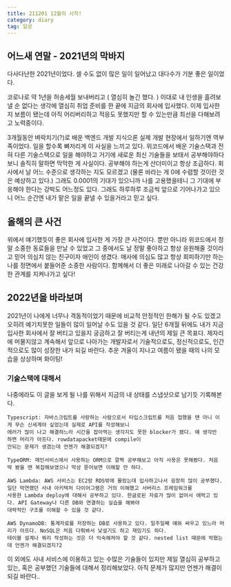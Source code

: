 ```yaml
---
title: 211201 12월의 시작!
category: diary
tag: 일상
---
```


## 어느새 연말 - 2021년의 막바지

다사다난한 2021년이었다. 셀 수도 없이 많은 일이 일어났고 대다수가 기분 좋은 일이었다.



코로나로 약 1년을 허송세월 보내버리고 ( 열심히 놀긴 했다. ) 이대로 내 인생을 흘려보낼 순 없다는 생각에 열심히 취업 준비를 한 끝에 지금의 회사에 입사했다. 이제 입사한 지 보름이 됐는데 아직 어리버리하고 적응도 못했지만 할 수 있는만큼 최선을 다해보려고 노력중이다. 


3개월동안 벼락치기(?)로 배운 백엔드 개발 지식으론 실제 개발 현장에서 일하기엔 역부족이었다. 일을 할수록 뼈저리게 이 사실을 느끼고 있다. 위코드에서 배운 기술스택과 전혀 다른 기술스택으로 일을 해야하고 거기에 새로운 최신 기술들을 보태서 공부해야하다보니 솔직히 말하면 막막한 게 사실이다. 공부해야 하는게 산더미이고 항상 조급하다. 회사에서 날 어느 수준으로 생각하는 지도 모르겠고 (물론 바라는 게 0에 수렴할 것이란 것은 예상하고 있다.) 그래도 0.0001의 기대가 있으니까 나를 고용했을테니 그 기대에 부응해야 한다는 강박도 어느정도 있다. 그래도 하루하루 조금씩 앞으로 기어나가고 있으니 어느 순간엔 내가 맡은 일을 끝낼 수 있을거라고 믿고 싶다.


## 올해의 큰 사건

위에서 얘기했듯이 좋은 회사에 입사한 게 가장 큰 사건이다. 뿐만 아니라 위코드에서 정말 소중한 동료들을 만날 수 있었고 그 중에서도 날 정말 좋아하고 항상 응원해줄 것이라고 믿어 의심치 않는 친구이자 애인이 생겼다. 매사에 의심도 많고 항상 회피하기만 하는 나를 정면에서 붙들어준 소중한 사람이다. 함께해서 더 좋은 미래로 나아갈 수 있는 건강한 관계를 지켜나가고 싶다! 


## 2022년을 바라보며

2021년이 나에게 너무나 격동적이었기 때문에 비교적 안정적인 한해가 될 수도 있겠고 오히려 예기치못한 일들이 많이 일어날 수도 있을 것 같다. 일단 6개월 뒤에도 내가 지금 입사한 회사에서 잘 버티고 있을지 궁금하고 잘 버티는게 내년의 제일 큰 목표다. 제자리에 머물지않고 계속해서 앞으로 나아가는 개발자로서 기술적으로도, 정신적으로도, 인간적으로도 많이 성장한 내가 되길 바란다. 추운 겨울이 지나고 여름이 됐을 때의 나의 모습을 상상하며 화이팅!


### 기술스택에 대해서 

나중에라도 이 글을 보게 될 나를 위해서 지금의 내 상태를 스냅샷으로 남기듯 기록해본다.


```
Typescript: 자바스크립트를 사랑하는 사람으로서 타입스크립트를 처음 접했을 땐 아니 이게 무슨 신세계야 싶었는데 실제로 API를 작성해보니
에러가 많이 나고 해결하느라 시간을 잡아먹는 생각지도 못한 blocker가 됐다. 얘 생각만 하면 머리가 아프다. rowdatapacket때문에 compile이 
안되는 문제가 생겼는데 언젠가 해결되겠지?

TypeORM: 메인서비스에서 사용하는 ORM으로 깔짝 공부해보고 아직 사용은 못해봤다. 처음 딱 봤을 땐 복잡해보였으나 막상 뜯어보면 이해할 만 하다.

AWS Lambda: AWS 서비스는 EC2랑 RDS밖에 몰랐는데 입사하고나서 굉장히 많이 공부했다. 일단 막연했던 사내 아키텍처 다이어그램은 거의 이해했고 서버리스 프레임워크를
사용한 Lambda deploy에 대해서 공부하고 있다. 한글로된 자료가 많이 없어서 애먹고 있다. API Gateway나 다른 DB와 연결하는 실습을 해봐야 
대략적인 구조를 이해할 수 있을 것 같다.

AWS DynamoDB: 통계자료를 저장하는 DB로 사용하고 있다. 일주일째 얘와 싸우고 있느라 머리가 아프다. NoSQL은 처음 다뤄봐서 낯설기도 하고 재밌기도 하다.
테이블 설계나 쿼리 작성하는 것은 더 익숙해져야 할 것 같다. nested list 때문에 막혔는데 언젠가 해결되겠지?2
```

이 외에도 사내 서비스에 이용하고 있는 수많은 기술들이 있지만 제일 열심히 공부하고 있는, 혹은 공부했던 기술들에 대해서 정리해보았다. 아직 문제가 많지만 언젠가
해결이 되길 바란다.. 
